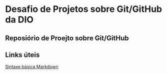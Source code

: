 # Desafio de Projetos sobre Git/GitHub da DIO

## Reposiório de Proejto sobre Git/GitHub

## Links úteis

[Sintaxe básica Markdown](https://www.markdownguide.org/getting-started/)
